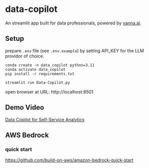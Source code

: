 # data-copilot

An streamlit app built for data professionals, powered by [vanna.ai](https://github.com/vanna-ai).

## Setup

prepare `.env` file (see `.env.example`) by setting API_KEY for the LLM providor of choice.

```
conda create -n data_copilot python=3.11
conda activate data_copilot
pip install -r requirements.txt 

streamlit run Data-Copilot.py
```

open browser at URL: http://localhost:8501

## Demo Video

[Data Copilot for Self-Service Analytics](https://www.youtube.com/watch?v=RKSlUAFmbaM)


## AWS Bedrock

### quick start
https://github.com/build-on-aws/amazon-bedrock-quick-start